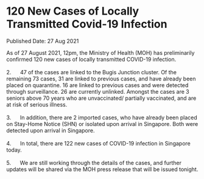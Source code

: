 <html>
    <meta http-equiv="Content-Type" content="text/html; charset=utf-8"/>
    <meta charset="utf-8"/>
    <title>120 New Cases of Locally Transmitted Covid-19 Infection</title>
    <body><h1>120 New Cases of Locally Transmitted Covid-19 Infection</h1>
    <p>Published Date: 27 Aug 2021</p> As of 27 August 2021, 12pm, the Ministry of Health (MOH) has preliminarily confirmed 120 new cases of locally transmitted COVID-19 infection.<br><br>2.&nbsp; &nbsp; &nbsp; 47 of the cases are linked to the Bugis Junction cluster. Of the remaining 73 cases, 31 are linked to previous cases, and have already been placed on quarantine. 16 are linked to previous cases and were detected through surveillance. 26 are currently unlinked. Amongst the cases are 3 seniors above 70 years who are unvaccinated/ partially vaccinated, and are at risk of serious illness.<br><br>3.&nbsp; &nbsp; &nbsp; In addition, there are 2 imported cases, who have already been placed on Stay-Home Notice (SHN) or isolated upon arrival in Singapore. Both were detected upon arrival in Singapore.<br><br>4.&nbsp; &nbsp; &nbsp; In total, there are 122 new cases of COVID-19 infection in Singapore today.<br><br>5.&nbsp; &nbsp; &nbsp; We are still working through the details of the cases, and further updates will be shared via the MOH press release that will be issued tonight.</body>
</html>